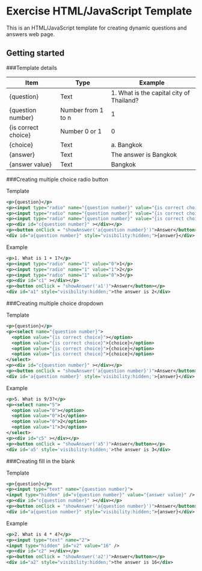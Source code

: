 Exercise HTML/JavaScript Template
============================
This is an HTML/JavaScript template for creating dynamic questions and answers web page.

Getting started
---------------

###Template details

Item                | Type               |Example
--------------------|--------------------|------------------------------------------
{question}          | Text               | 1. What is the capital city of Thailand?
{question number}   | Number from 1 to n | 1
{is correct choice} | Number 0 or 1      | 0
{choice}            | Text               | a. Bangkok
{answer}            | Text               | The answer is Bangkok
{answer value}      | Text               | Bangkok


###Creating multiple choice radio button

Template

```xml
<p>{question}</p>
<p><input type="radio" name="{question number}" value="{is correct choice}">{choice}</p>
<p><input type="radio" name="{question number}" value="{is correct choice}">{choice}</p>
<p><input type="radio" name="{question number}" value="{is correct choice}">{choice}</p>
<p><div id="c{question number}" ></div></p>
<p><button onClick = "showAnswer('a{question number}')">Answer</button></p>
<div id="a{question number}" style="visibility:hidden;">{answer}</div>
```

Example

```xml
<p>1. What is 1 + 1?</p>
<p><input type="radio" name="1" value="0">1</p>
<p><input type="radio" name="1" value="1">2</p>
<p><input type="radio" name="1" value="0">3</p>
<p><div id="c1" ></div></p>
<p><button onClick = "showAnswer('a1')">Answer</button></p>
<div id="a1" style="visibility:hidden;">the answer is 2</div>
```
###Creating multiple choice dropdown

Template

```xml
<p>{question}</p>
<p><select name="{question number}">
  <option value="{is correct choice}"></option>
  <option value="{is correct choice}">{choice}</option>
  <option value="{is correct choice}">{choice}</option>
  <option value="{is correct choice}">{choice}</option>
</select>
<p><div id="c{question number}" ></div></p>
<p><button onClick = "showAnswer('a{question number}')">Answer</button></p>
<div id='a{question number}' style='visibility:hidden;'>{answer}</div>
```

Example

```xml
<p>5. What is 9/3?</p>
<p><select name="5">
  <option value="0"></option>
  <option value="0">1</option>
  <option value="0">2</option>
  <option value="1">3</option>
</select>
<p><div id="c5" ></div></p>
<p><button onClick = "showAnswer('a5')">Answer</button></p>
<div id='a5' style='visibility:hidden;'>the answer is 3</div>
```

###Creating fill in the blank

Template

```xml
<p>{question}</p>
<p><input type="text" name="{question number}">
<input type="hidden" id="v{question number}" value="{answer value}" />
<p><div id="c{question number}" ></div></p>
<p><button onClick = "showAnswer('a{question number}')">Answer</button></p>
<div id="a{question number}" style="visibility:hidden;">{answer}</div>

```

Example

```xml
<p>2. What is 4 * 4?</p>
<p><input type="text" name="2">
<input type="hidden" id="v2" value="16" />
<p><div id="c2" ></div></p>
<p><button onClick = "showAnswer('a2')">Answer</button></p>
<div id="a2" style="visibility:hidden;">the answer is 16</div>

```
